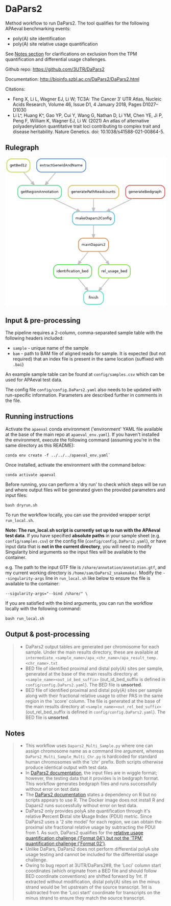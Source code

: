 
# DaPars2

Method workflow to run DaPars2. The tool qualifies for the following APAeval benchmarking events:
- poly(A) site identification
- poly(A) site relative usage quantification

See [Notes section](#notes) for clarifications on exclusion from the TPM quantification and differential usage challenges.


Github repo: https://github.com/3UTR/DaPars2

Documentation: http://bioinfo.szbl.ac.cn/DaPars2/DaPars2.html

Citations:
- Feng X, Li L, Wagner EJ, Li W; TC3A: The Cancer 3′ UTR Atlas, Nucleic Acids Research, Volume 46, Issue D1, 4 January 2018, Pages D1027–D1030
- Li L^, Huang K^, Gao YP, Cui Y, Wang G, Nathan D, Li YM, Chen YE, Ji P, Peng F, William K, Wagner EJ, Li W. (2021) An atlas of alternative polyadenylation quantitative trait loci contributing to complex trait and disease heritability. Nature Genetics. doi: 10.1038/s41588-021-00864-5.

## Rulegraph

![rulegraph](rulegraph.DaPars2.png)

## Input & pre-processing

The pipeline requires a 2-column, comma-separated sample table with the following headers included:

- `sample` - unique name of the sample
- `bam` - path to BAM file of aligned reads for sample. It is expected (but not required) that an index file is present in the same location (suffixed with `.bai`)

An example sample table can be found at `config/samples.csv` which can be used for APAeval test data.

The config file `config/config.DaPars2.yaml` also needs to be updated with run-specific information. Parameters are described further in comments in the file.



## Running instructions

Activate the `apaeval` conda environment ('environment' YAML file available at the base of the main repo at `apaeval_env.yaml`). If you haven't installed the environment, execute the following command (assuming you're in the same directory as this README):

```
conda env create -f ../../../apaeval_env.yaml`
```

Once installed, activate the environment with the command below:

```
conda activate apaeval
```

Before running, you can perform a 'dry run' to check which steps will be run and where output files will be generated given the provided parameters and input files:

```
bash dryrun.sh
```

To run the workflow locally, you can use the provided wrapper script `run_local.sh`.

**Note: The run_local.sh script is currently set up to run with the APAeval test data**. If you have specified **absolute paths** in your sample sheet (e.g. `config/samples.csv`) or the config file (`config/config.DaPars2.yaml`), or have input data that is **not in the current directory**, you will need to modify Singularity bind arguments so the input files will be available to the container.

e.g. The path to the input GTF file is `/share/annotation/annotation.gtf`, and my current working directory is `/home/sam/DaPars2_snakemake/`. Modify the `--singularity-args` line in `run_local.sh` like below to ensure the file is available to the container:

```
--sigularity-args="--bind /share/" \
```

If you are satisfied with the bind arguments, you can run the workflow locally with the following command:

```
bash run_local.sh
```


## Output & post-processing
> *  DaPars2 output tables are generated per chromosome for each sample. Under the main results directory, these are available at `intermediate_<sample_name>/apa_<chr_name>/apa_result_temp.<chr_name>.txt`
> * BED file of identified proximal and distal poly(A) sites per sample, generated at the base of the main results directory at `<sample_name><out_id_bed_suffix>` (out_id_bed_suffix is defined in `config/config.DaPars2.yaml`). The BED file is **unsorted**.
> * BED file of identified proximal and distal poly(A) sites per sample along with their fractional relative usage to other PAS in the same region in the 'score' column. The file is generated at the base of the main results directory at `<sample_name><out_rel_bed_suffix>` (out_rel_bed_suffix is defined in `config/config.DaPars2.yaml`). The BED file is **unsorted**.



## Notes
> * This workflow uses `Dapars2_Multi_Sample.py` where one can assign chromosome name as a command line argument, whereas `DaPars2_Multi_Sample_Multi_Chr.py` is hardcoded for standard human chromosomes with the 'chr' prefix. Both scripts otherwise produce identical output with test data.
> * In [DaPars2 documentation](http://bioinfo.szbl.ac.cn/DaPars2/DaPars2.html), the input files are in wiggle format; however, the testing data that it provides is in bedgraph format. This workflow generates bedgraph files and runs successfully without error on test data
> * The [DaPars2 documentation](http://bioinfo.szbl.ac.cn/DaPars2/DaPars2.html) states a dependency on R but no scripts appears to use R. The Docker image does not install R and Dapars2 runs successfully without error on test data.
> * DaPars2 only provides polyA site quantification through it's relative **P**ercent **D**istal site **U**sage **I**ndex (PDUI) metric. Since DaPars2 uses a '2 site model' for each region, we can obtain the proximal site fractional relative usage by subtracting the PDUI from 1. As such, DaPars2 qualifies for the [relative usage quantification challenge ('Format 04') but not the 'TPM' quantification challenge ('Format 02')](https://github.com/iRNA-COSI/APAeval/blob/main/method_workflows/method_workflow_file_specification.md#format-02).
> * Unlike DaPars, DaPars2 does not perform differential polyA site usage testing and cannot be included for the differential usage challenge.
> * Owing to bug report at 3UTR/DaPars2#8, the 'Loci' column start coordinates (which originate from a BED file and should follow BED coordinate conventions) are shifted forward by 1nt. If extracted without modification, distal poly(A) sites on the minus strand would be 1nt upstream of the source transcript. 1nt is subtracted from the 'Loci start' coordinate for transcripts on the minus strand to ensure they match the source transcript.
